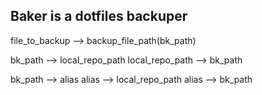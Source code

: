 ## Baker is a dotfiles backuper

file_to_backup --> backup_file_path(bk_path)

bk_path --> local_repo_path
local_repo_path --> bk_path



bk_path --> alias
alias --> local_repo_path
alias --> bk_path
